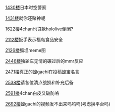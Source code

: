 [1430楼](https://bbs.nga.cn/read.php?tid=25842567&page=72#l1430)日本时空警察

[1431楼](https://bbs.nga.cn/read.php?tid=25842567&page=72#l1431)就你还赌神呢

[1622楼](https://bbs.nga.cn/read.php?tid=25842567&page=82#l1622)4chan也贷款hololive倒闭?

[2112楼](https://bbs.nga.cn/read.php?tid=25842567&page=106#l2112)扳手表示福岛食品安全

[2126楼](https://bbs.nga.cn/read.php?tid=25842567&page=107#l2126)狐坦meme图

[2446楼](https://bbs.nga.cn/read.php?tid=25842567&page=123#l2446)独轮车无情的碾过后的mmr反应

[2471楼](https://bbs.nga.cn/read.php?tid=25842567&page=124#l2471)真正的蝗gachi在投稿蝗宝名言

[2538楼](https://bbs.nga.cn/read.php?tid=25842567&page=127#l2538)请各位清点战损和补充后备

[2591楼](https://bbs.nga.cn/read.php?tid=25842567&page=130#l2591)4chan白皮又破防咯

[2692楼](https://bbs.nga.cn/read.php?tid=25842567&page=135#l2692)蝗gachi的视频发不出来呜呜呜(考虑换平台吗)